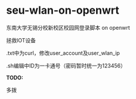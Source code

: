 # seu-wlan-on-openwrt
东南大学无锡分校新校区校园网登录脚本 on openwrt

拯救IOT设备

.txt中为curl，修改user_account及user_wlan_ip

.sh编辑中ID为一卡通号（密码暂时统一为123456）

**TODO:**

多拨
